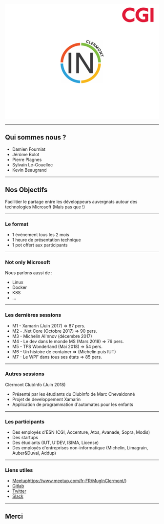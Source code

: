 ![Logo](assets/background.png)

---

## Qui sommes nous ? 

* Damien Fourniat
* Jérôme Bolot 
* Pierre Plagnes
* Sylvain Le-Gouellec
* Kevin Beaugrand

---

## Nos Objectifs 

Facilitier le partage entre les développeurs auvergnats autour des technologies Microsoft (Mais pas que !)

---

### Le format

* 1 évènement tous les 2 mois
* 1 heure de présentation technique
* 1 pot offert aux participants

--- 

### Not only Microsoft 

Nous parlons aussi de :

* Linux
* Docker
* K8S
* ... 

---

### Les dernières sessions 

* M1 - Xamarin (Juin 2017) => 87 pers.
* M2 - .Net Core (Octobre 2017) => 90 pers.
* M3 - Michelin AI'nnov (décembre 2017) 
* M4 - Le dev dans le monde MS (Mars 2018) => 76 pers.
* M5 - TFS Wonderland (Mai 2018) => 54 pers.
* M6 - Un histoire de container => (Michelin puis IUT)
* M7 - Le WPF dans tous ses états => 85 pers.

---

### Autres sessions
Clermont ClubInfo (Juin 2018)
* Présenté par les étudiants du ClubInfo de Marc Chevaldonné
* Projet de developpement Xamarin
* Application de programmation d'automates pour les enfants

--- 

### Les participants 

* Des employés d'ESN (CGI, Accenture, Atos, Avanade, Sopra, Modis)
* Des startups
* Des étudiants (IUT, U'DEV, ISIMA, License)
* Des employés d'entreprises non-informatique (Michelin, Limagrain, Auber&Duval, Addup)

---

### Liens utiles 

* [Meetup](http://github.com)https://www.meetup.com/fr-FR/MugInClermont/)
* [Gitlab](https://gitlab.com/mug-in-clermont-public)
* [Twitter](https://twitter.com/muginclermont)
* [Slack](https://muginclermont.slack.com/messages)

---

## Merci

